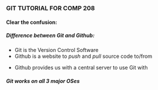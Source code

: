 ### GIT TUTORIAL FOR COMP 208

#### Clear the confusion:
##### Difference between **Git** and **Github**:
* Git is the Version Control Software
* Github is a website to *push* and *pull* source code to/from

- Github provides us with a central server to use Git with

##### Git works on all 3 major OSes
